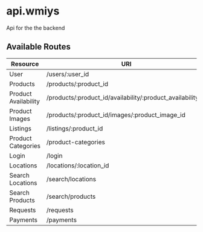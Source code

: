 # api.wmiys
Api for the the backend



## Available Routes

Resource             | URI
---------------------|---------------------------------------------------------------------------
User                 | /users/:user_id
Products             | /products/:product_id
Product Availability | /products/:product_id/availability/:product_availability_id
Product Images       | /products/:product_id/images/:product_image_id
Listings             | /listings/:product_id
Product Categories   | /product-categories
Login                | /login
Locations            | /locations/:location_id
Search Locations     | /search/locations
Search Products      | /search/products
Requests             | /requests
Payments             | /payments



